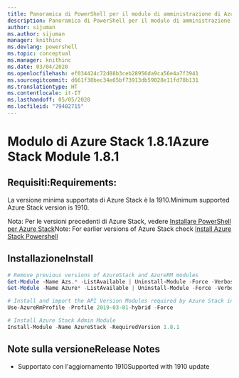 ```yaml
---
title: Panoramica di PowerShell per il modulo di amministrazione di Azure Stack | Microsoft Docs
description: Panoramica di PowerShell per il modulo di amministrazione di Azure Stack con istruzioni per l'installazione e la configurazione.
author: sijuman
ms.author: sijuman
manager: knithinc
ms.devlang: powershell
ms.topic: conceptual
ms.manager: knithinc
ms.date: 03/04/2020
ms.openlocfilehash: ef034424c72d88b3ceb28956da9ca56e4a7f3941
ms.sourcegitcommit: d661f38bec34e65bf73913db59028e11fd78b131
ms.translationtype: HT
ms.contentlocale: it-IT
ms.lasthandoff: 05/05/2020
ms.locfileid: "79402715"
---
```

# <a name="azure-stack-module-181"></a><span data-ttu-id="7e771-103">Modulo di Azure Stack 1.8.1</span><span class="sxs-lookup"><span data-stu-id="7e771-103">Azure Stack Module 1.8.1</span></span>

## <a name="requirements"></a><span data-ttu-id="7e771-104">Requisiti:</span><span class="sxs-lookup"><span data-stu-id="7e771-104">Requirements:</span></span>

<span data-ttu-id="7e771-105">La versione minima supportata di Azure Stack è la 1910.</span><span class="sxs-lookup"><span data-stu-id="7e771-105">Minimum supported Azure Stack version is 1910.</span></span>

<span data-ttu-id="7e771-106">Nota: Per le versioni precedenti di Azure Stack, vedere [Installare PowerShell per Azure Stack](https://docs.microsoft.com/azure/azure-stack/azure-stack-powershell-install#install-azure-stack-powershell)</span><span class="sxs-lookup"><span data-stu-id="7e771-106">Note: For earlier versions of Azure Stack check [Install Azure Stack Powershell](https://docs.microsoft.com/azure/azure-stack/azure-stack-powershell-install#install-azure-stack-powershell)</span></span>

## <a name="install"></a><span data-ttu-id="7e771-107">Installazione</span><span class="sxs-lookup"><span data-stu-id="7e771-107">Install</span></span>

```powershell
# Remove previous versions of AzureStack and AzureRM modules
Get-Module -Name Azs.* -ListAvailable | Uninstall-Module -Force -Verbose
Get-Module -Name Azure* -ListAvailable | Uninstall-Module -Force -Verbose

# Install and import the API Version Modules required by Azure Stack into the current PowerShell session.
Use-AzureRmProfile -Profile 2019-03-01-hybrid -Force

# Install Azure Stack Admin Module
Install-Module -Name AzureStack -RequiredVersion 1.8.1
```

## <a name="release-notes"></a><span data-ttu-id="7e771-108">Note sulla versione</span><span class="sxs-lookup"><span data-stu-id="7e771-108">Release Notes</span></span>

* <span data-ttu-id="7e771-109">Supportato con l'aggiornamento 1910</span><span class="sxs-lookup"><span data-stu-id="7e771-109">Supported with 1910 update</span></span>
